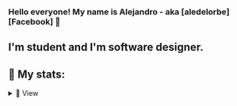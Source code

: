 ### Hello everyone! My name is Alejandro - aka [aledelorbe][Facebook] 👋

## I'm student and I'm software designer.


## 🔎 My stats:
<details>
    <summary>🔎 View </summary>

    ![GitHub stats](https://github-readme-stats.vercel.app/api?username=aledelorbe&show_icons=true&theme=tokyonight)

    ![Top Langs](https://github-readme-stats.vercel.app/api/top-langs/?username=aledelorbe&show_icons=true&theme=tokyonight)

<br />

</details>